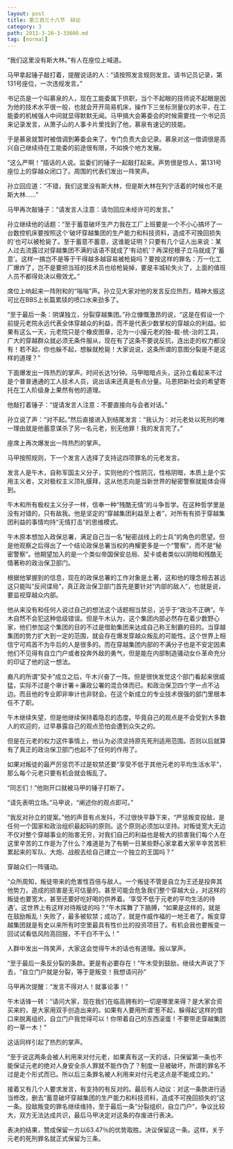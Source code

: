 ```yaml
---
layout: post
title: 第三百三十八节　辩论
category: 3
path: 2011-3-26-3-33600.md
tag: [normal]
---
```


“我们这里没有斯大林。”有人在座位上喊道。

马甲拿起锤子敲打着，提醒说话的人：“请按照发言规则发言。请书记员记录，第131号座位，一次违规发言。”

书记员是一个叫慕泉的人，现在工能委属下供职，当个不起眼的技师说不起眼是因为他的技术水平很一般，也就会开开简易机床，操作下三坐标测量仪的水平，在工能委的机械强人中间就显得默默无闻。马甲搞大会筹委会的时候需要找一个书记员来记录发言，从萧子山的人事卡片里找到了他，慕泉有速记的技能。

于是慕泉就暂时被借调到筹委会来了，专门负责大会记录。慕泉对这一借调很是高兴自己继续待在工能委的前途很有限，不如换个地方发展。

“这么严啊！”插话的人说。监委们的锤子一起敲打起来。声势很是惊人，第131号座位上的穿越众闭口了。周围的代表们发出一阵笑声。

孙立回应道：“不错，我们这里没有斯大林，但是斯大林在列宁活着的时候也不是斯大林……”

马甲再次敲锤子：“请发言人注意：请勿回应未经许可的发言。”

孙立继续他的话题：“至于蓄意破坏生产力我在工厂上班要是一个不小心搞坏了一台数控机床要按照这个‘破坏穿越集团的生产能力和科技资料，造成不可挽回损失的’也可以被枪毙了。至于蓄意不蓄意，这谁能证明？只要有几个证人出来说：某人过去流露过对穿越集团不满的话语不就成了‘有动机’？再深挖根子立马就成了‘蓄意’。这样一搞岂不是等于干得越多越容易被枪毙吗？要按这样的罪名：万一化工厂爆炸了，岂不是要把当班的技术员也给枪毙掉，要是丰城轮失火了，上面的值班人员不都得处决以儆效尤。”

席位上响起来一阵附和的“嗡嗡”声。孙立见大家对他的发言反应热烈，精神大振这可比在BBS上长篇累牍的喷口水来劲多了。

“至于最后一条：阴谋独立，分裂穿越集团。”孙立慷慨激昂的说，“这是在假设一个前提元老院永远代表全体穿越众的利益，而不是代表少数掌权的穿越众的利益。如果有这么一天，元老院只是个橡皮图章，沦为一小撮元老的独-裁-统-治的工具，广大的穿越群众就必须无条件服从，现在有了这条不要说反抗，连出走的权力都没有！若不起，你也躲不起，想躲就枪毙！大家说说，这条所谓的意图分裂是不是这样的道理？”

下面爆发出一阵热烈的掌声。时间长达1分钟。马甲暗暗点头，这孙立看起来不过是个普普通通的工人技术人员，说出话来还真是有点分量。马恩把新社会的希望寄托在工人阶级身上果然有他的道理。

他敲打着锤子：“提请发言人注意：不要直接向与会者对话。”

孙立说了声：“对不起。”然后直接进入到结尾发言：“我认为：对元老处以死刑的唯一理由就是他蓄意谋杀了另一名元老，别无他罪！我的发言完了。”

座席上再次爆发出一阵热烈的掌声。

马甲按照规则，下一个发言人选择了支持这四项罪名的元老发言。

发言人是午木，自称军国主义分子，实则他的个性阴沉，性格阴暗，本质上是个实用主义者，又对极权主义顶礼膜拜，这从他志向是当新世界的秘密警察就能体会得到。

午木和所有极权主义分子一样，信奉一种“残酷无情”的斗争哲学。在这种哲学里是没有对错的，只有敌我。他是坚定的“穿越集团利益至上者”，对所有有损于穿越集团利益的事情均持“无情打击”的思维模式。

午木原本想加入政保总署，满足自己当一名“秘密战线上的士兵”的角色的愿望。但是他观察之后得出了一个结论政保总署当权的冉耀更多是一个“警察”，而不是“秘密警察”。他期望加入的是一个类似帝国保安总局、契卡或者类似以阴暗和残酷无情著称的政治保卫部门。

根据他掌握到的信息，现在的政保总署的工作对象是土著，这和他的理念相去甚远这只能叫“反间谍局”，真正政治保卫部门首先是要针对“内部的敌人”，也就是说，要监视穿越众内部。

他从来没有和任何人说过自己的想法这个话题相当禁忌，近乎于“政治不正确”。午木自然不会犯这种低级错误。但是午木认为，这个集团内部必然存在着少数野心家，他们参加这个集团的目的不过是借助集团来达成自己称王制霸的目的。当穿越集团的势力扩大到一定的范围，就会存在爆发穿越众叛乱的可能性。这个世界上相信宁可鸡首不为牛后的人是很多的。而在穿越集团内部的不满分子也是不安定因素他们不见得有自立门户或者投奔外敌的勇气，但是能在内部制造骚动女仆革命充分的印证了他的这一想法。

裔凡的所谓“契卡”成立之后，午木兴奋了一阵。但是很快发觉这个部门看起来很威猛，实际不过是个审计署＋廉政公署的混合体而已。和政治保卫四个字一点不沾边。而且他的专业即非审计也非财会。在这个新成立的专业技术很强的部门里根本任不了职。

午木继续失望，但是他继续保持着隐忍的态度。毕竟自己的观点是不会受到大多数人的欢迎的，过早暴露自己的观点恐怕会遭到众矢之的。

但是在元老的权力这件事情上，他认为必须坚持原先死刑适用范围。否则以后就算有了真正的政治保卫部门也起不了任何的作用了。

如果对叛徒的最严厉惩罚不过是软禁还要“享受不低于其他元老的平均生活水平”，那么每个元老只要有机会就会叛乱了。

“同志们！”他刚开口就被马甲的锤子打断了。

“请先表明立场。”马甲说，“阐述你的观点即可。”

“我反对孙立的提案。”他的声音有点发抖，不过很快平静下来，“严惩叛变投敌，是任何一个国家和政治组织最起码的原则。这个原则必须加以坚持。对叛徒宽大无边不仅对整个穿越事业的贻害无穷，对我们自己的利益也是极大的损害我们每个人在这里辛苦的工作是为了什么？难道是为了有朝一日某些野心家拿着大家辛辛苦苦积累起来的军队、大炮、战舰去给自己建立一个独立的王国吗？”

穿越众们一阵骚动。

“众所周知，叛徒带来的危害性百倍与敌人。一个叛徒不管是自立为王还是投奔其他势力，造成的损害是无可估量的。甚至可能会危急我们整个穿越大业，对这样的叛徒也要宽大，甚至还要好吃好喝的供养着。‘享受不低于元老的平均生活的待遇’。这世界上有这样对待叛徒的吗？”午木挥舞了下胳膊，“如果是这样的，就是在鼓励叛乱！失败了，最多被软禁；成功了，就是作威作福的一地王者了。叛变穿越集团就是有史以来所有时空里最具有性价比的投资项目了。有机会我也要叛变一回试试看低风险高回报，不干白不干么！”

人群中发出一阵笑声，大家这会觉得午木的话也有道理。报以掌声。

“至于最后一条反分裂的条款。更是有必要存在！”午木受到鼓励，继续大声说了下去，“自立门户就是分裂，等于是叛变！我想请问孙”

马甲再次提醒：“发言不得对人！就事论事！”

午木话锋一转：“请问大家，现在我们在临高拥有的一切是哪里来得？是大家合资买来的，是大家用双手创造出来的。如果有人要用所谓‘惹不起，躲得起’这样的借口来脱离组织，自立门户我觉得可以！你带着自己的东西滚蛋！不要带走穿越集团的一草一木！”

这话同样引起了热烈的掌声。

“至于说这两条会被人利用来对付元老，如果真有这一天的话，只保留第一条也不能保证元老的绝对人身安全杀人罪就不能作伪了？制度一旦被破坏，所谓的罪名不过是走个形式而已。所以后三条罪名被人利用来对付元老这点是不能成立的。”

接着又有几个人要求发言，有支持的有反对的。最后有人动议：对这一条款进行适当修改，删去“蓄意破坏穿越集团的生产能力和科技资料，造成不可挽回损失的”这一条。投敌叛变的罪名继续维持，至于最后一条“分裂组织，自立门户”，争议比较大，双方无法达成共识，最后马甲决定对这条的存废进行表决。

表决的结果，赞成保留一方以63.47％的优势取胜。决议保留这一条。这样，关于元老的死刑罪名就正式保留为三条。